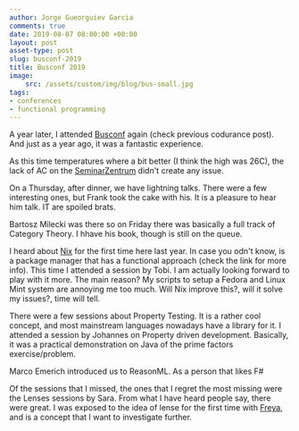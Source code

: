 ```yaml
---
author: Jorge Gueorguiev Garcia
comments: true
date: 2019-08-07 08:00:00 +00:00
layout: post
asset-type: post
slug: busconf-2019
title: Busconf 2019
image:
    src: /assets/custom/img/blog/bus-small.jpg
tags:
- conferences
- functional programming
---
```


A year later, I attended [Busconf](http://www.bus-conf.org/index.html) again (check previous codurance post). And just as a year ago, it was a fantastic experience.

As this time temperatures where a bit better (I think the high was 26C), the lack of AC on the [SeminarZentrum](https://www.natuerlich-tagen.de/) didn't create any issue.

On a Thursday, after dinner, we have lightning talks. There were a few interesting ones, but Frank took the cake with his. It is a pleasure to hear him talk. IT are spoiled brats.

Bartosz Milecki was there so on Friday there was basically a full track of Category Theory. I hhave his book, though is still on the queue.


I heard about [Nix](https://nixos.org/nix/) for the first time here last year. In case you odn't know, is a package manager that has a functional approach (check the link for more info). This time I attended a session by Tobi. I am actually looking forward to play with it more. The main reason? My scripts to setup a Fedora and Linux Mint system are annoying me too much. Will Nix improve this?, will it solve my issues?, time will tell.


There were a few sessions about Property Testing. It is a rather cool concept, and most mainstream languages nowadays have a library for it. I attended a session by Johannes on Property driven development. Basically, it was a practical demonstration on Java of the prime factors exercise/problem.

Marco Emerich introduced us to ReasonML. As a person that likes F#

Of the sessions that I missed, the ones that I regret the most missing were the Lenses sessions by Sara. From what I have heard people say, there were great. I was exposed to the idea of lense for the first time with [Freya](https://freya.io/), and is a concept that I want to investigate further.
